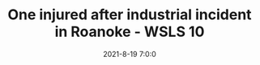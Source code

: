 ---
"title": "One injured after industrial incident in Roanoke - WSLS 10"
"date": "2021-8-19 7:0:0"
"feed_name": "GOOGLENEWSINDUSTRIAL"
"feed_website": "https://news.google.com/search?q=industrial%2Bincident&hl=en-US&gl=US&ceid=US:en"
"feed_rss": "https://news.google.com/rss/search?q=industrial%2Bincident&hl=en-US&gl=US&ceid=US:en"
"link": "https://www.wsls.com/news/local/2021/08/19/one-injured-after-industrial-incident-in-roanoke/"
"file": "_posts/2021-1-1-f6359bcbccb33fc8d3c2a1a20b33deca4f0e741b.md"
"accident": "1"
"drilling": "0"
"dead": "0"
"injured": "1"
---
